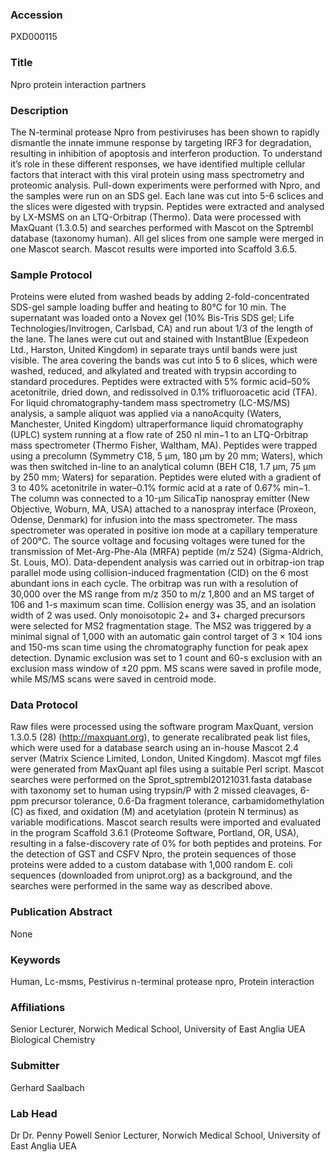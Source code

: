 ### Accession
PXD000115

### Title
Npro protein interaction partners

### Description
The N-terminal protease Npro from pestiviruses has been shown to rapidly dismantle the innate immune response by targeting IRF3 for degradation, resulting in inhibition of apoptosis and interferon production. To understand it’s role in these different responses, we have identified multiple cellular factors that interact with this viral protein using mass spectrometry and proteomic analysis.  Pull-down experiments were performed with Npro, and the samples were run on an SDS gel. Each lane was cut into 5-6 sclices and the slices were digested with trypsin. Peptides were extracted and analysed by LX-MSMS on an LTQ-Orbitrap (Thermo). Data were processed with MaxQuant (1.3.0.5) and searches performed with Mascot on the Sptrembl database (taxonomy human). All gel slices from one sample were merged in one Mascot search. Mascot results were imported into Scaffold 3.6.5.

### Sample Protocol
Proteins were eluted from washed beads by adding 2-fold-concentrated SDS-gel sample loading buffer and heating to 80°C for 10 min. The supernatant was loaded onto a Novex gel (10% Bis-Tris SDS gel; Life Technologies/Invitrogen, Carlsbad, CA) and run about 1/3 of the length of the lane. The lanes were cut out and stained with InstantBlue (Expedeon Ltd., Harston, United Kingdom) in separate trays until bands were just visible. The area covering the bands was cut into 5 to 6 slices, which were washed, reduced, and alkylated and treated with trypsin according to standard procedures. Peptides were extracted with 5% formic acid–50% acetonitrile, dried down, and redissolved in 0.1% trifluoroacetic acid (TFA). For liquid chromatography-tandem mass spectrometry (LC-MS/MS) analysis, a sample aliquot was applied via a nanoAcquity (Waters, Manchester, United Kingdom) ultraperformance liquid chromatography (UPLC) system running at a flow rate of 250 nl min−1 to an LTQ-Orbitrap mass spectrometer (Thermo Fisher, Waltham, MA). Peptides were trapped using a precolumn (Symmetry C18, 5 μm, 180 μm by 20 mm; Waters), which was then switched in-line to an analytical column (BEH C18, 1.7 μm, 75 μm by 250 mm; Waters) for separation. Peptides were eluted with a gradient of 3 to 40% acetonitrile in water–0.1% formic acid at a rate of 0.67% min−1. The column was connected to a 10-μm SilicaTip nanospray emitter (New Objective, Woburn, MA, USA) attached to a nanospray interface (Proxeon, Odense, Denmark) for infusion into the mass spectrometer. The mass spectrometer was operated in positive ion mode at a capillary temperature of 200°C. The source voltage and focusing voltages were tuned for the transmission of Met-Arg-Phe-Ala (MRFA) peptide (m/z 524) (Sigma-Aldrich, St. Louis, MO). Data-dependent analysis was carried out in orbitrap-ion trap parallel mode using collision-induced fragmentation (CID) on the 6 most abundant ions in each cycle. The orbitrap was run with a resolution of 30,000 over the MS range from m/z 350 to m/z 1,800 and an MS target of 106 and 1-s maximum scan time. Collision energy was 35, and an isolation width of 2 was used. Only monoisotopic 2+ and 3+ charged precursors were selected for MS2 fragmentation stage. The MS2 was triggered by a minimal signal of 1,000 with an automatic gain control target of 3 × 104 ions and 150-ms scan time using the chromatography function for peak apex detection. Dynamic exclusion was set to 1 count and 60-s exclusion with an exclusion mass window of ±20 ppm. MS scans were saved in profile mode, while MS/MS scans were saved in centroid mode.

### Data Protocol
Raw files were processed using the software program MaxQuant, version 1.3.0.5 (28) (http://maxquant.org), to generate recalibrated peak list files, which were used for a database search using an in-house Mascot 2.4 server (Matrix Science Limited, London, United Kingdom). Mascot mgf files were generated from MaxQuant apl files using a suitable Perl script. Mascot searches were performed on the Sprot_sptrembl20121031.fasta database with taxonomy set to human using trypsin/P with 2 missed cleavages, 6-ppm precursor tolerance, 0.6-Da fragment tolerance, carbamidomethylation (C) as fixed, and oxidation (M) and acetylation (protein N terminus) as variable modifications. Mascot search results were imported and evaluated in the program Scaffold 3.6.1 (Proteome Software, Portland, OR, USA), resulting in a false-discovery rate of 0% for both peptides and proteins. For the detection of GST and CSFV Npro, the protein sequences of those proteins were added to a custom database with 1,000 random E. coli sequences (downloaded from uniprot.org) as a background, and the searches were performed in the same way as described above.

### Publication Abstract
None

### Keywords
Human, Lc-msms, Pestivirus n-terminal protease npro, Protein interaction

### Affiliations
Senior Lecturer, Norwich Medical School, University of East Anglia UEA
Biological Chemistry

### Submitter
Gerhard Saalbach

### Lab Head
Dr Dr. Penny Powell
Senior Lecturer, Norwich Medical School, University of East Anglia UEA


